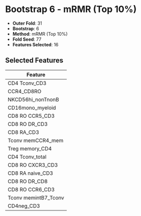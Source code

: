 # Bootstrap 6 - mRMR (Top 10%)

- **Outer Fold**: 31
- **Bootstrap**: 6
- **Method**: mRMR (Top 10%)
- **Fold Seed**: 77
- **Features Selected**: 16

## Selected Features

| Feature |
|---------|
| CD4 Tconv_CD3 |
| CCR4_CD8RO |
| NKCD56hi_nonTnonB |
| CD16mono_myeloid |
| CD8 RO CCR5_CD3 |
| CD8 RO DR_CD3 |
| CD8 RA_CD3 |
| Tconv memCCR4_mem |
| Treg memory_CD4 |
| CD4 Tconv_total |
| CD8 RO CXCR3_CD3 |
| CD8 RA naive_CD3 |
| CD8 RO DR_CD8 |
| CD8 RO CCR6_CD3 |
| Tconv memintB7_Tconv |
| CD4neg_CD3 |
